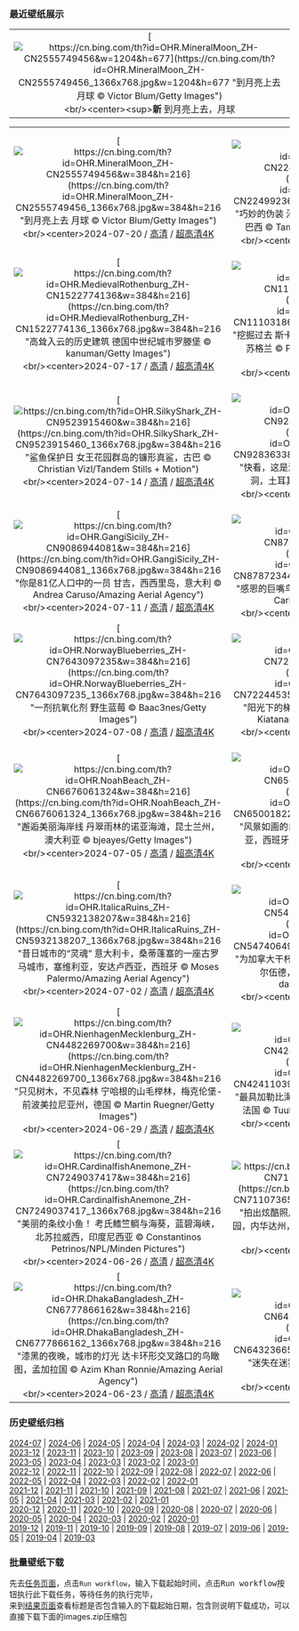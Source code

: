 ### 最近壁纸展示
||
|:---:|
|[![https://cn.bing.com/th?id=OHR.MineralMoon_ZH-CN2555749456&w=1204&h=677](https://cn.bing.com/th?id=OHR.MineralMoon_ZH-CN2555749456_1366x768.jpg&w=1204&h=677 "到月亮上去&#10;月球&#10;© Victor Blum/Getty Images")](https://cn.bing.com/search?q=%e6%9c%88%e7%90%83&form=hpcapt&mkt=zh-cn&filters=HpDate:"20240719_1600")<br/><center><sup>**新**</sup>&nbsp;到月亮上去，月球<center/>|

||||
|:---:|:---:|:---:|
|[![https://cn.bing.com/th?id=OHR.MineralMoon_ZH-CN2555749456&w=384&h=216](https://cn.bing.com/th?id=OHR.MineralMoon_ZH-CN2555749456_1366x768.jpg&w=384&h=216 "到月亮上去&#10;月球&#10;© Victor Blum/Getty Images")](https://cn.bing.com/search?q=%e6%9c%88%e7%90%83&form=hpcapt&mkt=zh-cn&filters=HpDate:"20240719_1600")<br/><center>2024-07-20 / [高清](https://cn.bing.com/th?id=OHR.MineralMoon_ZH-CN2555749456_1920x1200.jpg&w=1920&h=1200) / [超高清4K](https://cn.bing.com/th?id=OHR.MineralMoon_ZH-CN2555749456_UHD.jpg&w=3840&h=2160)<center/>|[![https://cn.bing.com/th?id=OHR.YoungJaguar_ZH-CN2249923627&w=384&h=216](https://cn.bing.com/th?id=OHR.YoungJaguar_ZH-CN2249923627_1366x768.jpg&w=384&h=216 "巧妙的伪装&#10;河岸上的一只年轻美洲虎，潘塔纳尔，巴西&#10;© Tambako the Jaguar/Getty Images")](https://cn.bing.com/search?q=%e7%be%8e%e6%b4%b2%e8%99%8e&form=hpcapt&mkt=zh-cn&filters=HpDate:"20240718_1600")<br/><center>2024-07-19 / [高清](https://cn.bing.com/th?id=OHR.YoungJaguar_ZH-CN2249923627_1920x1200.jpg&w=1920&h=1200) / [超高清4K](https://cn.bing.com/th?id=OHR.YoungJaguar_ZH-CN2249923627_UHD.jpg&w=3840&h=2160)<center/>|[![https://cn.bing.com/th?id=OHR.MayotteCoral_ZH-CN8106288026&w=384&h=216](https://cn.bing.com/th?id=OHR.MayotteCoral_ZH-CN8106288026_1366x768.jpg&w=384&h=216 "意义深远&#10;Coral reef in the Indian Ocean, Mayotte, France&#10;© Gabriel Barathieu/Minden Pictures")](https://cn.bing.com/search?q=%e7%8f%8a%e7%91%9a%e7%a4%81%e4%bf%9d%e6%8a%a4%e6%84%8f%e8%af%86%e5%91%a8&form=hpcapt&mkt=zh-cn&filters=HpDate:"20240717_1600")<br/><center>2024-07-18 / [高清](https://cn.bing.com/th?id=OHR.MayotteCoral_ZH-CN8106288026_1920x1200.jpg&w=1920&h=1200) / [超高清4K](https://cn.bing.com/th?id=OHR.MayotteCoral_ZH-CN8106288026_UHD.jpg&w=3840&h=2160)<center/>|
|[![https://cn.bing.com/th?id=OHR.MedievalRothenburg_ZH-CN1522774136&w=384&h=216](https://cn.bing.com/th?id=OHR.MedievalRothenburg_ZH-CN1522774136_1366x768.jpg&w=384&h=216 "高耸入云的历史建筑&#10;德国中世纪城市罗滕堡&#10;© kanuman/Getty Images")](https://cn.bing.com/search?q=%e5%be%b7%e5%9b%bd%e7%bd%97%e6%bb%95%e5%a0%a1&form=hpcapt&mkt=zh-cn&filters=HpDate:"20240716_1600")<br/><center>2024-07-17 / [高清](https://cn.bing.com/th?id=OHR.MedievalRothenburg_ZH-CN1522774136_1920x1200.jpg&w=1920&h=1200) / [超高清4K](https://cn.bing.com/th?id=OHR.MedievalRothenburg_ZH-CN1522774136_UHD.jpg&w=3840&h=2160)<center/>|[![https://cn.bing.com/th?id=OHR.AncientOrkney_ZH-CN1110318653&w=384&h=216](https://cn.bing.com/th?id=OHR.AncientOrkney_ZH-CN1110318653_1366x768.jpg&w=384&h=216 "挖掘过去&#10;斯卡拉布雷的新石器时代遗迹,奥克尼群岛,苏格兰&#10;© Paul Williams - FunkyStock/Getty Images")](https://cn.bing.com/search?q=%e6%96%af%e5%8d%a1%e6%8b%89%e5%b8%83%e9%9b%b7&form=hpcapt&mkt=zh-cn&filters=HpDate:"20240715_1600")<br/><center>2024-07-16 / [高清](https://cn.bing.com/th?id=OHR.AncientOrkney_ZH-CN1110318653_1920x1200.jpg&w=1920&h=1200) / [超高清4K](https://cn.bing.com/th?id=OHR.AncientOrkney_ZH-CN1110318653_UHD.jpg&w=3840&h=2160)<center/>|[![https://cn.bing.com/th?id=OHR.TateishiPark_ZH-CN9903501398&w=384&h=216](https://cn.bing.com/th?id=OHR.TateishiPark_ZH-CN9903501398_1366x768.jpg&w=384&h=216 "宁静惬意的海滨风光&#10;立石公园，神奈川县，日本&#10;© blew_s/Shutterstock")](https://cn.bing.com/search?q=%e6%97%a5%e6%9c%ac%e7%ab%8b%e7%9f%b3%e5%85%ac%e5%9b%ad&form=hpcapt&mkt=zh-cn&filters=HpDate:"20240714_1600")<br/><center>2024-07-15 / [高清](https://cn.bing.com/th?id=OHR.TateishiPark_ZH-CN9903501398_1920x1200.jpg&w=1920&h=1200) / [超高清4K](https://cn.bing.com/th?id=OHR.TateishiPark_ZH-CN9903501398_UHD.jpg&w=3840&h=2160)<center/>|
|[![https://cn.bing.com/th?id=OHR.SilkyShark_ZH-CN9523915460&w=384&h=216](https://cn.bing.com/th?id=OHR.SilkyShark_ZH-CN9523915460_1366x768.jpg&w=384&h=216 "鲨鱼保护日&#10;女王花园群岛的镰形真鲨，古巴&#10;© Christian Vizl/Tandem Stills + Motion")](https://cn.bing.com/search?q=%e9%b2%a8%e9%b1%bc&form=hpcapt&mkt=zh-cn&filters=HpDate:"20240713_1600")<br/><center>2024-07-14 / [高清](https://cn.bing.com/th?id=OHR.SilkyShark_ZH-CN9523915460_1920x1200.jpg&w=1920&h=1200) / [超高清4K](https://cn.bing.com/th?id=OHR.SilkyShark_ZH-CN9523915460_UHD.jpg&w=3840&h=2160)<center/>|[![https://cn.bing.com/th?id=OHR.CappadociaRocks_ZH-CN9283633861&w=384&h=216](https://cn.bing.com/th?id=OHR.CappadociaRocks_ZH-CN9283633861_1366x768.jpg&w=384&h=216 "快看，这是沉积岩哦&#10;卡帕多西亚的童话烟囱和窑洞，土耳其&#10;© Storm Is Me/Shutterstock")](https://cn.bing.com/search?q=%e5%8d%a1%e5%b8%95%e5%a4%9a%e8%a5%bf%e4%ba%9a&form=hpcapt&mkt=zh-cn&filters=HpDate:"20240712_1600")<br/><center>2024-07-13 / [高清](https://cn.bing.com/th?id=OHR.CappadociaRocks_ZH-CN9283633861_1920x1200.jpg&w=1920&h=1200) / [超高清4K](https://cn.bing.com/th?id=OHR.CappadociaRocks_ZH-CN9283633861_UHD.jpg&w=3840&h=2160)<center/>|[![https://cn.bing.com/th?id=OHR.RainierWildflowers_ZH-CN7392242353&w=384&h=216](https://cn.bing.com/th?id=OHR.RainierWildflowers_ZH-CN7392242353_1366x768.jpg&w=384&h=216 "风雨无阻&#10;雷尼尔山国家公园的野花，华盛顿州，美国&#10;© RomanKhomlyak/Getty Images")](https://cn.bing.com/search?q=%e9%9b%b7%e5%b0%bc%e5%b0%94%e5%b1%b1%e5%9b%bd%e5%ae%b6%e5%85%ac%e5%9b%ad&form=hpcapt&mkt=zh-cn&filters=HpDate:"20240711_1600")<br/><center>2024-07-12 / [高清](https://cn.bing.com/th?id=OHR.RainierWildflowers_ZH-CN7392242353_1920x1200.jpg&w=1920&h=1200) / [超高清4K](https://cn.bing.com/th?id=OHR.RainierWildflowers_ZH-CN7392242353_UHD.jpg&w=3840&h=2160)<center/>|
|[![https://cn.bing.com/th?id=OHR.GangiSicily_ZH-CN9086944081&w=384&h=216](https://cn.bing.com/th?id=OHR.GangiSicily_ZH-CN9086944081_1366x768.jpg&w=384&h=216 "你是81亿人口中的一员&#10;甘吉，西西里岛，意大利&#10;© Andrea Caruso/Amazing Aerial Agency")](https://cn.bing.com/search?q=%e4%b8%96%e7%95%8c%e4%ba%ba%e5%8f%a3%e6%97%a5&form=hpcapt&mkt=zh-cn&filters=HpDate:"20240710_1600")<br/><center>2024-07-11 / [高清](https://cn.bing.com/th?id=OHR.GangiSicily_ZH-CN9086944081_1920x1200.jpg&w=1920&h=1200) / [超高清4K](https://cn.bing.com/th?id=OHR.GangiSicily_ZH-CN9086944081_UHD.jpg&w=3840&h=2160)<center/>|[![https://cn.bing.com/th?id=OHR.CollaredAracari_ZH-CN8787234462&w=384&h=216](https://cn.bing.com/th?id=OHR.CollaredAracari_ZH-CN8787234462_1366x768.jpg&w=384&h=216 "感恩的巨嘴鸟&#10;领簇舌巨嘴鸟，哥斯达黎加&#10;© Juan Carlos Vindas/Getty Images")](https://cn.bing.com/search?q=%e9%a2%86%e7%b0%87%e8%88%8c%e5%b7%a8%e5%98%b4%e9%b8%9f&form=hpcapt&mkt=zh-cn&filters=HpDate:"20240709_1600")<br/><center>2024-07-10 / [高清](https://cn.bing.com/th?id=OHR.CollaredAracari_ZH-CN8787234462_1920x1200.jpg&w=1920&h=1200) / [超高清4K](https://cn.bing.com/th?id=OHR.CollaredAracari_ZH-CN8787234462_UHD.jpg&w=3840&h=2160)<center/>|[![https://cn.bing.com/th?id=OHR.TalampayaNP_ZH-CN7905859626&w=384&h=216](https://cn.bing.com/th?id=OHR.TalampayaNP_ZH-CN7905859626_1366x768.jpg&w=384&h=216 "千仞高壁&#10;阿根廷拉里奥哈省塔兰帕亚国家公园&#10;© Gonzalo Azumendi/Getty Images")](https://cn.bing.com/search?q=%e9%98%bf%e6%a0%b9%e5%bb%b7%e5%a1%94%e5%85%b0%e5%b8%95%e4%ba%9a%e5%9b%bd%e5%ae%b6%e5%85%ac%e5%9b%ad&form=hpcapt&mkt=zh-cn&filters=HpDate:"20240708_1600")<br/><center>2024-07-09 / [高清](https://cn.bing.com/th?id=OHR.TalampayaNP_ZH-CN7905859626_1920x1200.jpg&w=1920&h=1200) / [超高清4K](https://cn.bing.com/th?id=OHR.TalampayaNP_ZH-CN7905859626_UHD.jpg&w=3840&h=2160)<center/>|
|[![https://cn.bing.com/th?id=OHR.NorwayBlueberries_ZH-CN7643097235&w=384&h=216](https://cn.bing.com/th?id=OHR.NorwayBlueberries_ZH-CN7643097235_1366x768.jpg&w=384&h=216 "一剂抗氧化剂&#10;野生蓝莓&#10;© Baac3nes/Getty Images")](https://cn.bing.com/search?q=%e8%93%9d%e8%8e%93&form=hpcapt&mkt=zh-cn&filters=HpDate:"20240707_1600")<br/><center>2024-07-08 / [高清](https://cn.bing.com/th?id=OHR.NorwayBlueberries_ZH-CN7643097235_1920x1200.jpg&w=1920&h=1200) / [超高清4K](https://cn.bing.com/th?id=OHR.NorwayBlueberries_ZH-CN7643097235_UHD.jpg&w=3840&h=2160)<center/>|[![https://cn.bing.com/th?id=OHR.YenBaiTerraces_ZH-CN7224453501&w=384&h=216](https://cn.bing.com/th?id=OHR.YenBaiTerraces_ZH-CN7224453501_1366x768.jpg&w=384&h=216 "阳光下的梯田&#10;越南安沛省木仓寨的水稻梯田&#10;© Kiatanan Sugsompian/Getty Images")](https://cn.bing.com/search?q=%e6%9c%a8%e4%bb%93%e5%af%a8%e6%a2%af%e7%94%b0&form=hpcapt&mkt=zh-cn&filters=HpDate:"20240706_1600")<br/><center>2024-07-07 / [高清](https://cn.bing.com/th?id=OHR.YenBaiTerraces_ZH-CN7224453501_1920x1200.jpg&w=1920&h=1200) / [超高清4K](https://cn.bing.com/th?id=OHR.YenBaiTerraces_ZH-CN7224453501_UHD.jpg&w=3840&h=2160)<center/>|[![https://cn.bing.com/th?id=OHR.ConwyRiver_ZH-CN6871799250&w=384&h=216](https://cn.bing.com/th?id=OHR.ConwyRiver_ZH-CN6871799250_1366x768.jpg&w=384&h=216 "让我们扬帆起航！&#10;从康威河眺望康威城堡，威尔士&#10;© David Chapman/Alamy Stock Photo")](https://cn.bing.com/search?q=%e5%ba%b7%e5%a8%81%e6%b2%b3&form=hpcapt&mkt=zh-cn&filters=HpDate:"20240705_1600")<br/><center>2024-07-06 / [高清](https://cn.bing.com/th?id=OHR.ConwyRiver_ZH-CN6871799250_1920x1200.jpg&w=1920&h=1200) / [超高清4K](https://cn.bing.com/th?id=OHR.ConwyRiver_ZH-CN6871799250_UHD.jpg&w=3840&h=2160)<center/>|
|[![https://cn.bing.com/th?id=OHR.NoahBeach_ZH-CN6676061324&w=384&h=216](https://cn.bing.com/th?id=OHR.NoahBeach_ZH-CN6676061324_1366x768.jpg&w=384&h=216 "邂逅美丽海岸线&#10;丹翠雨林的诺亚海滩，昆士兰州，澳大利亚&#10;© bjeayes/Getty Images")](https://cn.bing.com/search?q=%e4%b8%b9%e7%bf%a0%e9%9b%a8%e6%9e%97&form=hpcapt&mkt=zh-cn&filters=HpDate:"20240704_1600")<br/><center>2024-07-05 / [高清](https://cn.bing.com/th?id=OHR.NoahBeach_ZH-CN6676061324_1920x1200.jpg&w=1920&h=1200) / [超高清4K](https://cn.bing.com/th?id=OHR.NoahBeach_ZH-CN6676061324_UHD.jpg&w=3840&h=2160)<center/>|[![https://cn.bing.com/th?id=OHR.ZaharaDeLaSierra_ZH-CN6500182265&w=384&h=216](https://cn.bing.com/th?id=OHR.ZaharaDeLaSierra_ZH-CN6500182265_1366x768.jpg&w=384&h=216 "风景如画的白色小镇&#10;扎哈拉德拉谢拉，安达卢西亚，西班牙&#10;© Francesco Carovillano/eStock Photo")](https://cn.bing.com/search?q=%e6%89%8e%e5%93%88%e6%8b%89%e5%be%b7%e6%8b%89%e8%b0%a2%e6%8b%89&form=hpcapt&mkt=zh-cn&filters=HpDate:"20240703_1600")<br/><center>2024-07-04 / [高清](https://cn.bing.com/th?id=OHR.ZaharaDeLaSierra_ZH-CN6500182265_1920x1200.jpg&w=1920&h=1200) / [超高清4K](https://cn.bing.com/th?id=OHR.ZaharaDeLaSierra_ZH-CN6500182265_UHD.jpg&w=3840&h=2160)<center/>|[![https://cn.bing.com/th?id=OHR.MeerkatManor_ZH-CN2486051161&w=384&h=216](https://cn.bing.com/th?id=OHR.MeerkatManor_ZH-CN2486051161_1366x768.jpg&w=384&h=216 "等等，谁在那儿？&#10;猫鼬家族&#10;© anetapics/Shutterstock")](https://cn.bing.com/search?q=%e7%8c%ab%e9%bc%ac&form=hpcapt&mkt=zh-cn&filters=HpDate:"20240702_1600")<br/><center>2024-07-03 / [高清](https://cn.bing.com/th?id=OHR.MeerkatManor_ZH-CN2486051161_1920x1200.jpg&w=1920&h=1200) / [超高清4K](https://cn.bing.com/th?id=OHR.MeerkatManor_ZH-CN2486051161_UHD.jpg&w=3840&h=2160)<center/>|
|[![https://cn.bing.com/th?id=OHR.ItalicaRuins_ZH-CN5932138207&w=384&h=216](https://cn.bing.com/th?id=OHR.ItalicaRuins_ZH-CN5932138207_1366x768.jpg&w=384&h=216 "昔日城市的“灵魂”&#10;意大利卡，桑蒂蓬塞的一座古罗马城市，塞维利亚，安达卢西亚，西班牙&#10;© Moses Palermo/Amazing Aerial Agency")](https://cn.bing.com/search?q=%e8%a5%bf%e7%8f%ad%e7%89%99%e6%84%8f%e5%a4%a7%e5%88%a9%e5%8d%a1&form=hpcapt&mkt=zh-cn&filters=HpDate:"20240701_1600")<br/><center>2024-07-02 / [高清](https://cn.bing.com/th?id=OHR.ItalicaRuins_ZH-CN5932138207_1920x1200.jpg&w=1920&h=1200) / [超高清4K](https://cn.bing.com/th?id=OHR.ItalicaRuins_ZH-CN5932138207_UHD.jpg&w=3840&h=2160)<center/>|[![https://cn.bing.com/th?id=OHR.FisgardLighthouse_ZH-CN5474064913&w=384&h=216](https://cn.bing.com/th?id=OHR.FisgardLighthouse_ZH-CN5474064913_1366x768.jpg&w=384&h=216 "为加拿大干杯&#10;菲斯加德灯塔，埃斯奎莫尔特港，科尔伍德，不列颠哥伦比亚省，加拿大&#10;© davemantel/Getty Images")](https://cn.bing.com/search?q=%e8%8f%b2%e6%96%af%e5%8a%a0%e5%be%b7%e7%81%af%e5%a1%94&form=hpcapt&mkt=zh-cn&filters=HpDate:"20240630_1600")<br/><center>2024-07-01 / [高清](https://cn.bing.com/th?id=OHR.FisgardLighthouse_ZH-CN5474064913_1920x1200.jpg&w=1920&h=1200) / [超高清4K](https://cn.bing.com/th?id=OHR.FisgardLighthouse_ZH-CN5474064913_UHD.jpg&w=3840&h=2160)<center/>|[![https://cn.bing.com/th?id=OHR.UbudBali_ZH-CN4891348277&w=384&h=216](https://cn.bing.com/th?id=OHR.UbudBali_ZH-CN4891348277_1366x768.jpg&w=384&h=216 "你不会忘记它的！&#10;乌布寺庙的石雕,巴厘岛,印度尼西亚&#10;© R. Schönebaum/plainpicture")](https://cn.bing.com/search?q=%e5%b7%b4%e5%8e%98%e5%b2%9b+%e4%b9%8c%e5%b8%83&form=hpcapt&mkt=zh-cn&filters=HpDate:"20240629_1600")<br/><center>2024-06-30 / [高清](https://cn.bing.com/th?id=OHR.UbudBali_ZH-CN4891348277_1920x1200.jpg&w=1920&h=1200) / [超高清4K](https://cn.bing.com/th?id=OHR.UbudBali_ZH-CN4891348277_UHD.jpg&w=3840&h=2160)<center/>|
|[![https://cn.bing.com/th?id=OHR.NienhagenMecklenburg_ZH-CN4482269700&w=384&h=216](https://cn.bing.com/th?id=OHR.NienhagenMecklenburg_ZH-CN4482269700_1366x768.jpg&w=384&h=216 "只见树木，不见森林&#10;宁哈根的山毛榉林，梅克伦堡-前波美拉尼亚州，德国&#10;© Martin Ruegner/Getty Images")](https://cn.bing.com/search?q=%e5%b1%b1%e6%af%9b%e6%a6%89%e6%9e%97&form=hpcapt&mkt=zh-cn&filters=HpDate:"20240628_1600")<br/><center>2024-06-29 / [高清](https://cn.bing.com/th?id=OHR.NienhagenMecklenburg_ZH-CN4482269700_1920x1200.jpg&w=1920&h=1200) / [超高清4K](https://cn.bing.com/th?id=OHR.NienhagenMecklenburg_ZH-CN4482269700_UHD.jpg&w=3840&h=2160)<center/>|[![https://cn.bing.com/th?id=OHR.ChauseyIslands_ZH-CN4241103934&w=384&h=216](https://cn.bing.com/th?id=OHR.ChauseyIslands_ZH-CN4241103934_1366x768.jpg&w=384&h=216 "最具加勒比海风情的海岛&#10;诺曼底海岸的绍塞群岛，法国&#10;© Tuul & Bruno Morandi/Getty Images")](https://cn.bing.com/search?q=%e7%bb%8d%e5%a1%9e%e7%be%a4%e5%b2%9b&form=hpcapt&mkt=zh-cn&filters=HpDate:"20240627_1600")<br/><center>2024-06-28 / [高清](https://cn.bing.com/th?id=OHR.ChauseyIslands_ZH-CN4241103934_1920x1200.jpg&w=1920&h=1200) / [超高清4K](https://cn.bing.com/th?id=OHR.ChauseyIslands_ZH-CN4241103934_UHD.jpg&w=3840&h=2160)<center/>|[![https://cn.bing.com/th?id=OHR.FlorenceDuomo_ZH-CN7379412586&w=384&h=216](https://cn.bing.com/th?id=OHR.FlorenceDuomo_ZH-CN7379412586_1366x768.jpg&w=384&h=216 "“甜蜜的”穹顶&#10;黄昏时分的圣母百花大教堂，佛罗伦萨，意大利&#10;© Elena Pueyo/Getty Images")](https://cn.bing.com/search?q=%e5%9c%a3%e6%af%8d%e7%99%be%e8%8a%b1%e5%a4%a7%e6%95%99%e5%a0%82&form=hpcapt&mkt=zh-cn&filters=HpDate:"20240626_1600")<br/><center>2024-06-27 / [高清](https://cn.bing.com/th?id=OHR.FlorenceDuomo_ZH-CN7379412586_1920x1200.jpg&w=1920&h=1200) / [超高清4K](https://cn.bing.com/th?id=OHR.FlorenceDuomo_ZH-CN7379412586_UHD.jpg&w=3840&h=2160)<center/>|
|[![https://cn.bing.com/th?id=OHR.CardinalfishAnemone_ZH-CN7249037417&w=384&h=216](https://cn.bing.com/th?id=OHR.CardinalfishAnemone_ZH-CN7249037417_1366x768.jpg&w=384&h=216 "美丽的条纹小鱼！&#10;考氏鳍竺鲷与海葵，蓝碧海峡，北苏拉威西，印度尼西亚&#10;© Constantinos Petrinos/NPL/Minden Pictures")](https://cn.bing.com/search?q=%e8%80%83%e6%b0%8f%e9%b3%8d%e7%ab%ba%e9%b2%b7&form=hpcapt&mkt=zh-cn&filters=HpDate:"20240625_1600")<br/><center>2024-06-26 / [高清](https://cn.bing.com/th?id=OHR.CardinalfishAnemone_ZH-CN7249037417_1920x1200.jpg&w=1920&h=1200) / [超高清4K](https://cn.bing.com/th?id=OHR.CardinalfishAnemone_ZH-CN7249037417_UHD.jpg&w=3840&h=2160)<center/>|[![https://cn.bing.com/th?id=OHR.FireWave_ZH-CN7110736577&w=384&h=216](https://cn.bing.com/th?id=OHR.FireWave_ZH-CN7110736577_1366x768.jpg&w=384&h=216 "拍出炫酷照片的好地方&#10;火浪岩层，火焰谷州立公园，内华达州，美国&#10;© Clint Losee/Tandem Stills + Motion")](https://cn.bing.com/search?q=%e7%81%ab%e7%84%b0%e8%b0%b7%e5%b7%9e%e7%ab%8b%e5%85%ac%e5%9b%ad&form=hpcapt&mkt=zh-cn&filters=HpDate:"20240624_1600")<br/><center>2024-06-25 / [高清](https://cn.bing.com/th?id=OHR.FireWave_ZH-CN7110736577_1920x1200.jpg&w=1920&h=1200) / [超高清4K](https://cn.bing.com/th?id=OHR.FireWave_ZH-CN7110736577_UHD.jpg&w=3840&h=2160)<center/>|[![https://cn.bing.com/th?id=OHR.FloresIsland_ZH-CN6930246149&w=384&h=216](https://cn.bing.com/th?id=OHR.FloresIsland_ZH-CN6930246149_1366x768.jpg&w=384&h=216 "让人心旷神怡的美景&#10;克里穆图的火山口湖，弗洛勒斯岛，印度尼西亚&#10;© Shane P. White/Minden Pictures")](https://cn.bing.com/search?q=%e5%bc%97%e6%b4%9b%e5%8b%92%e6%96%af%e5%b2%9b&form=hpcapt&mkt=zh-cn&filters=HpDate:"20240623_1600")<br/><center>2024-06-24 / [高清](https://cn.bing.com/th?id=OHR.FloresIsland_ZH-CN6930246149_1920x1200.jpg&w=1920&h=1200) / [超高清4K](https://cn.bing.com/th?id=OHR.FloresIsland_ZH-CN6930246149_UHD.jpg&w=3840&h=2160)<center/>|
|[![https://cn.bing.com/th?id=OHR.DhakaBangladesh_ZH-CN6777866162&w=384&h=216](https://cn.bing.com/th?id=OHR.DhakaBangladesh_ZH-CN6777866162_1366x768.jpg&w=384&h=216 "漆黑的夜晚，城市的灯光&#10;达卡环形交叉路口的鸟瞰图，孟加拉国&#10;© Azim Khan Ronnie/Amazing Aerial Agency")](https://cn.bing.com/search?q=%e8%be%be%e5%8d%a1&form=hpcapt&mkt=zh-cn&filters=HpDate:"20240622_1600")<br/><center>2024-06-23 / [高清](https://cn.bing.com/th?id=OHR.DhakaBangladesh_ZH-CN6777866162_1920x1200.jpg&w=1920&h=1200) / [超高清4K](https://cn.bing.com/th?id=OHR.DhakaBangladesh_ZH-CN6777866162_UHD.jpg&w=3840&h=2160)<center/>|[![https://cn.bing.com/th?id=OHR.BrazilRainforest_ZH-CN6432366530&w=384&h=216](https://cn.bing.com/th?id=OHR.BrazilRainforest_ZH-CN6432366530_1366x768.jpg&w=384&h=216 "迷失在迷雾之中&#10;亚马逊雨林，巴西&#10;© Claus Meyer/plainpicture")](https://cn.bing.com/search?q=%e4%b8%96%e7%95%8c%e9%9b%a8%e6%9e%97%e6%97%a5&form=hpcapt&mkt=zh-cn&filters=HpDate:"20240621_1600")<br/><center>2024-06-22 / [高清](https://cn.bing.com/th?id=OHR.BrazilRainforest_ZH-CN6432366530_1920x1200.jpg&w=1920&h=1200) / [超高清4K](https://cn.bing.com/th?id=OHR.BrazilRainforest_ZH-CN6432366530_UHD.jpg&w=3840&h=2160)<center/>|[![https://cn.bing.com/th?id=OHR.SummerSolstice2024_ZH-CN6141918663&w=384&h=216](https://cn.bing.com/th?id=OHR.SummerSolstice2024_ZH-CN6141918663_1366x768.jpg&w=384&h=216 "清凉的湖水&#10;蓝色水面上的渔船航拍图，郴州市，湖南省，中国&#10;© Haitong Yu/Getty images")](https://cn.bing.com/search?q=%e5%a4%8f%e8%87%b3&form=hpcapt&mkt=zh-cn&filters=HpDate:"20240620_1600")<br/><center>2024-06-21 / [高清](https://cn.bing.com/th?id=OHR.SummerSolstice2024_ZH-CN6141918663_1920x1200.jpg&w=1920&h=1200) / [超高清4K](https://cn.bing.com/th?id=OHR.SummerSolstice2024_ZH-CN6141918663_UHD.jpg&w=3840&h=2160)<center/>|


### 历史壁纸归档
[2024-07](views/2024/2024-07.md) | [2024-06](views/2024/2024-06.md) | [2024-05](views/2024/2024-05.md) | [2024-04](views/2024/2024-04.md) | [2024-03](views/2024/2024-03.md) | [2024-02](views/2024/2024-02.md) | [2024-01](views/2024/2024-01.md)  
[2023-12](views/2023/2023-12.md) | [2023-11](views/2023/2023-11.md) | [2023-10](views/2023/2023-10.md) | [2023-09](views/2023/2023-09.md) | [2023-08](views/2023/2023-08.md) | [2023-07](views/2023/2023-07.md) | [2023-06](views/2023/2023-06.md) | [2023-05](views/2023/2023-05.md) | [2023-04](views/2023/2023-04.md) | [2023-03](views/2023/2023-03.md) | [2023-02](views/2023/2023-02.md) | [2023-01](views/2023/2023-01.md)  
[2022-12](views/2022/2022-12.md) | [2022-11](views/2022/2022-11.md) | [2022-10](views/2022/2022-10.md) | [2022-09](views/2022/2022-09.md) | [2022-08](views/2022/2022-08.md) | [2022-07](views/2022/2022-07.md) | [2022-06](views/2022/2022-06.md) | [2022-05](views/2022/2022-05.md) | [2022-04](views/2022/2022-04.md) | [2022-03](views/2022/2022-03.md) | [2022-02](views/2022/2022-02.md) | [2022-01](views/2022/2022-01.md)  
[2021-12](views/2021/2021-12.md) | [2021-11](views/2021/2021-11.md) | [2021-10](views/2021/2021-10.md) | [2021-09](views/2021/2021-09.md) | [2021-08](views/2021/2021-08.md) | [2021-07](views/2021/2021-07.md) | [2021-06](views/2021/2021-06.md) | [2021-05](views/2021/2021-05.md) | [2021-04](views/2021/2021-04.md) | [2021-03](views/2021/2021-03.md) | [2021-02](views/2021/2021-02.md) | [2021-01](views/2021/2021-01.md)  
[2020-12](views/2020/2020-12.md) | [2020-11](views/2020/2020-11.md) | [2020-10](views/2020/2020-10.md) | [2020-09](views/2020/2020-09.md) | [2020-08](views/2020/2020-08.md) | [2020-07](views/2020/2020-07.md) | [2020-06](views/2020/2020-06.md) | [2020-05](views/2020/2020-05.md) | [2020-04](views/2020/2020-04.md) | [2020-03](views/2020/2020-03.md) | [2020-02](views/2020/2020-02.md) | [2020-01](views/2020/2020-01.md)  
[2019-12](views/2019/2019-12.md) | [2019-11](views/2019/2019-11.md) | [2019-10](views/2019/2019-10.md) | [2019-09](views/2019/2019-09.md) | [2019-08](views/2019/2019-08.md) | [2019-07](views/2019/2019-07.md) | [2019-06](views/2019/2019-06.md) | [2019-05](views/2019/2019-05.md) | [2019-04](views/2019/2019-04.md) | [2019-03](views/2019/2019-03.md)


### 批量壁纸下载
先去[任务页面](https://github.com/wefashe/image-save/actions/workflows/mydown.yml)，点击`Run workflow`，输入下载起始时间，点击<kbd>Run workflow</kbd>按钮执行此下载任务，等待任务的执行完毕，  
来到[结果页面](https://github.com/wefashe/image-save/releases/tag/down_zip_tag)查看标题是否包含输入的下载起始日期，包含则说明下载成功，可以直接下载下面的images.zip压缩包  
